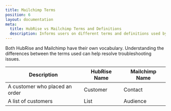 ```yaml
---
title: Mailchimp Terms
position: 6
layout: documentation
meta:
  title: HubRise vs Mailchimp Terms and Definitions
  description: Informs users on different terms and definitions used by Mailchimp vs HubRise. Understanding differences can help resolve troubleshooting Mailchimp connection issues in the context of an integration with HubRise.
---
```


Both HubRise and Mailchimp have their own vocabulary. Understanding the differences between the terms used can help resolve troubleshooting issues.

| Description                    | HubRise Name | Mailchimp Name |
| ------------------------------ | ------------ | -------------- |
| A customer who placed an order | Customer     | Contact        |
| A list of customers            | List         | Audience       |
